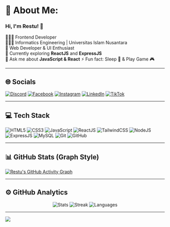 # 💫 About Me:
### Hi, I'm Restu! 👋  
👩🏻‍💻 Frontend Developer  
👩🏻‍🎓 Informatics Engineering | Universitas Islam Nusantara  
🎨 Web Developer & UI Enthusiast  
💭 Currently exploring **ReactJS** and **ExpressJS**  
💬 Ask me about **JavaScript & React** 
⚡ Fun fact: Sleep 💫 & Play Game 🎮  

---

## 🌐 Socials
[![Discord](https://img.shields.io/badge/Discord-%237289DA.svg?style=for-the-badge&logo=discord&logoColor=white)](https://discord.gg/Restuusgh)
[![Facebook](https://img.shields.io/badge/Facebook-%231877F2.svg?style=for-the-badge&logo=facebook&logoColor=white)](https://facebook.com/RestuSinggih)
[![Instagram](https://img.shields.io/badge/Instagram-%23E4405F.svg?style=for-the-badge&logo=instagram&logoColor=white)](https://instagram.com/restuusgh)
[![LinkedIn](https://img.shields.io/badge/LinkedIn-%230077B5.svg?style=for-the-badge&logo=linkedin&logoColor=white)](https://linkedin.com/in/Restu-Singgih-Pasaribu)
[![TikTok](https://img.shields.io/badge/TikTok-%23000000.svg?style=for-the-badge&logo=tiktok&logoColor=white)](https://tiktok.com/@RestuDev)

---

## 💻 Tech Stack
![HTML5](https://img.shields.io/badge/HTML5-%23E34F26.svg?style=for-the-badge&logo=html5&logoColor=white)
![CSS3](https://img.shields.io/badge/CSS3-%231572B6.svg?style=for-the-badge&logo=css3&logoColor=white)
![JavaScript](https://img.shields.io/badge/JavaScript-%23F7DF1E.svg?style=for-the-badge&logo=javascript&logoColor=black)
![ReactJS](https://img.shields.io/badge/React-%23000000.svg?style=for-the-badge&logo=react&logoColor=61DAFB)
![TailwindCSS](https://img.shields.io/badge/TailwindCSS-%2306B6D4.svg?style=for-the-badge&logo=tailwindcss&logoColor=white)
![NodeJS](https://img.shields.io/badge/Node.js-%23339933.svg?style=for-the-badge&logo=node.js&logoColor=white)
![ExpressJS](https://img.shields.io/badge/Express.js-%23404D59.svg?style=for-the-badge&logo=express&logoColor=white)
![MySQL](https://img.shields.io/badge/MySQL-%2300758F.svg?style=for-the-badge&logo=mysql&logoColor=white)
![Git](https://img.shields.io/badge/Git-%23F05032.svg?style=for-the-badge&logo=git&logoColor=white)
![GitHub](https://img.shields.io/badge/GitHub-%23181717.svg?style=for-the-badge&logo=github&logoColor=white)

---

## 📊 GitHub Stats (Graph Style)
[![Restu's GitHub Activity Graph](https://github-readme-activity-graph.vercel.app/graph?username=restuusgh&bg_color=0d1117&color=61dafb&line=00bfff&point=61dafb&area=true&hide_border=true)](https://github.com/ashutosh00710/github-readme-activity-graph)

---

## ⚙️ GitHub Analytics
<div align="center">
  
![Stats](https://github-readme-stats.vercel.app/api?username=restuusgh&show_icons=true&theme=react&hide_border=true&count_private=true)
![Streak](https://github-readme-streak-stats.herokuapp.com/?user=restuusgh&theme=react&hide_border=true)
![Languages](https://github-readme-stats.vercel.app/api/top-langs/?username=restuusgh&theme=react&layout=compact&hide_border=true)
  
</div>

---

[![](https://visitcount.itsvg.in/api?id=restuusgh&icon=6&color=6)](https://visitcount.itsvg.in)
